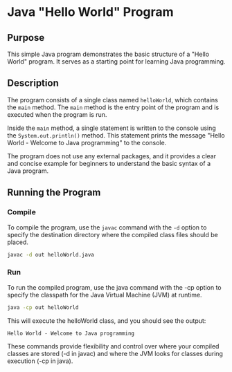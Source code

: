 # Java "Hello World" Program

## Purpose

This simple Java program demonstrates the basic structure of a "Hello World" program. It serves as a starting point for learning Java programming.

## Description

The program consists of a single class named `helloWorld`, which contains the `main` method. The `main` method is the entry point of the program and is executed when the program is run.

Inside the `main` method, a single statement is written to the console using the `System.out.println()` method. This statement prints the message "Hello World - Welcome to Java programming" to the console.

The program does not use any external packages, and it provides a clear and concise example for beginners to understand the basic syntax of a Java program.

## Running the Program

### Compile

To compile the program, use the `javac` command with the `-d` option to specify the destination directory where the compiled class files should be placed.

```bash
javac -d out helloWorld.java

```
### Run
To run the compiled program, use the java command with the -cp option to specify the classpath for the Java Virtual Machine (JVM) at runtime.

```bash
java -cp out helloWorld
```

This will execute the helloWorld class, and you should see the output:

```css
Hello World - Welcome to Java programming
```
These commands provide flexibility and control over where your compiled classes are stored (-d in javac) and where the JVM looks for classes during execution (-cp in java).